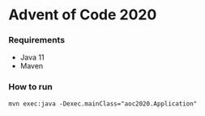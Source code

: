 # Advent of Code 2020

### Requirements
* Java 11
* Maven

### How to run
`mvn exec:java -Dexec.mainClass="aoc2020.Application"`
